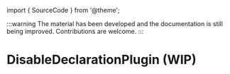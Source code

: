 import { SourceCode } from '@theme';

:::warning
The material has been developed and the documentation is still being improved. Contributions are welcome.
:::

# DisableDeclarationPlugin (WIP)

<SourceCode href="https://github.com/bytedance/flowgram.ai/tree/main/packages/materials/form-materials/src/plugins/disable-declaration-plugin" />
